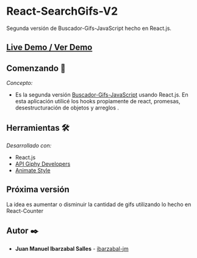 # React-SearchGifs-V2
Segunda versión de Buscador-Gifs-JavaScript hecho en React.js.



## [Live Demo / Ver Demo](https://ibarzabal-jm.github.io/React-SearchGifs-V2/)  





## Comenzando 🚀

_Concepto:_

* Es la segunda versión [Buscador-Gifs-JavaScript](https://github.com/ibarzabal-jm/Buscador-Gifs-JavaScript) usando React.js. En esta aplicación utilicé los hooks propiamente de react, promesas, desestructuración de objetos y arreglos .


## Herramientas 🛠️

_Desarrollado con:_

* React.js
* [API Giphy Developers](https://developers.giphy.com/)
* [Animate Style](https://animate.style/)


## Próxima versión
La idea es aumentar o disminuir la cantidad de gifs utilizando lo hecho en React-Counter





## Autor ✒️


* **Juan Manuel Ibarzabal Salles** - [ibarzabal-jm](https://github.com/ibarzabal-jm)
